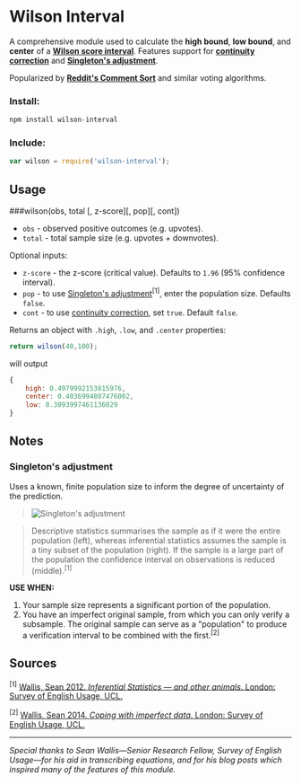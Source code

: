 # Wilson Interval

A comprehensive module used to calculate the **high bound**, **low bound**, and **center** of a **[Wilson score interval](http://en.wikipedia.org/wiki/Binomial_proportion_confidence_interval#Wilson_score_interval)**. Features support for **[continuity correction](http://en.wikipedia.org/wiki/Binomial_proportion_confidence_interval#Wilson_score_interval_with_continuity_correction)** and **[Singleton's adjustment](https://corplingstats.wordpress.com/2012/04/30/inferential-statistics/)**.

Popularized by **[Reddit's Comment Sort](http://amix.dk/blog/post/19588)** and similar voting algorithms.

### Install:

```js
npm install wilson-interval
```

### Include:

```js
var wilson = require('wilson-interval');
```
## Usage


###wilson(obs, total [, z-score][, pop][, cont])

- `obs` - observed positive outcomes (e.g. upvotes).
- `total` - total sample size (e.g. upvotes + downvotes).

Optional inputs:

- `z-score` - the z-score (critical value). Defaults to `1.96` (95% confidence interval).
- `pop` - to use [Singleton's adjustment](https://corplingstats.wordpress.com/2012/04/30/inferential-statistics/)<sup>[1]</sup>, enter the population size. Defaults `false`.
- `cont` - to use [continuity correction](http://en.wikipedia.org/wiki/Binomial_proportion_confidence_interval#Wilson_score_interval_with_continuity_correction), set `true`. Default `false`.

Returns an object with `.high`, `.low`, and `.center` properties:

```js
return wilson(40,100);
```
will output
```js
{
	high: 0.4979992153815976,
	center: 0.4036994807476002,
	low: 0.3093997461136029 
}
```

## Notes

### Singleton's adjustment

Uses a known, finite population size to inform the degree of uncertainty of the prediction.

> ![Singleton's adjustment](https://corplingstats.files.wordpress.com/2012/04/popsamp1.png?w=538)

> Descriptive statistics summarises the sample as if it were the entire population (left), whereas inferential statistics assumes the sample is a tiny subset of the population (right). If the sample is a large part of the population the confidence interval on observations is reduced (middle).<sup>[1]</sup>

**USE WHEN:**

1. Your sample size represents a significant portion of the population.
2. You have an imperfect original sample, from which you can only verify a subsample. The original sample can serve as a "population" to produce a verification interval to be combined with the first.<sup>[2]</sup>

## Sources

<sup>[1]</sup> [Wallis, Sean 2012. *Inferential Statistics — and other animals*. London: Survey of English Usage, UCL.](https://corplingstats.wordpress.com/2012/04/30/inferential-statistics/)

<sup>[2]</sup> [Wallis, Sean 2014. *Coping with imperfect data*. London: Survey of English Usage, UCL.](https://corplingstats.wordpress.com/2014/04/10/imperfect-data/)

___
*Special thanks to Sean Wallis—Senior Research Fellow, Survey of English Usage—for his aid in transcribing equations, and for his blog posts which inspired many of the features of this module.*